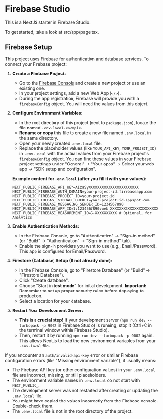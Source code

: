 # Firebase Studio

This is a NextJS starter in Firebase Studio.

To get started, take a look at src/app/page.tsx.

## Firebase Setup

This project uses Firebase for authentication and database services. To connect your Firebase project:

1.  **Create a Firebase Project:**
    *   Go to the [Firebase Console](https://console.firebase.google.com/) and create a new project or use an existing one.
    *   In your project settings, add a new Web App (`</>`).
    *   During the app registration, Firebase will provide you with a `firebaseConfig` object. You will need the values from this object.

2.  **Configure Environment Variables:**
    *   In the root directory of this project (next to `package.json`), locate the file named `.env.local.example`.
    *   **Rename or copy** this file to create a new file named `.env.local` in the same directory.
    *   Open your newly created `.env.local` file.
    *   Replace the placeholder values (like `YOUR_API_KEY`, `YOUR_PROJECT_ID`) in `.env.local` with the actual values from your Firebase project's `firebaseConfig` object. You can find these values in your Firebase project settings under "General" -> "Your apps" -> Select your web app -> "SDK setup and configuration".

    **Example content for `.env.local` (after you fill it with your values):**
    ```env
    NEXT_PUBLIC_FIREBASE_API_KEY=AIzaSyXXXXXXXXXXXXXXXXXXXXXXX
    NEXT_PUBLIC_FIREBASE_AUTH_DOMAIN=your-project-id.firebaseapp.com
    NEXT_PUBLIC_FIREBASE_PROJECT_ID=your-project-id
    NEXT_PUBLIC_FIREBASE_STORAGE_BUCKET=your-project-id.appspot.com
    NEXT_PUBLIC_FIREBASE_MESSAGING_SENDER_ID=1234567890
    NEXT_PUBLIC_FIREBASE_APP_ID=1:1234567890:web:XXXXXXXXXXXXXXXXXXXXXX
    NEXT_PUBLIC_FIREBASE_MEASUREMENT_ID=G-XXXXXXXXXX # Optional, for Analytics
    ```

3.  **Enable Authentication Methods:**
    *   In the Firebase Console, go to "Authentication" -> "Sign-in method" (or "Build" -> "Authentication" -> "Sign-in method" tab).
    *   Enable the sign-in providers you want to use (e.g., Email/Password). This app is configured for Email/Password.

4.  **Firestore (Database) Setup (If not already done):**
    *   In the Firebase Console, go to "Firestore Database" (or "Build" -> "Firestore Database").
    *   Click "Create database".
    *   Choose "Start in **test mode**" for initial development. **Important:** Remember to set up proper security rules before deploying to production.
    *   Select a location for your database.

5.  **Restart Your Development Server:**
    *   **This is a crucial step!** If your development server (`npm run dev --turbopack -p 9002` in Firebase Studio) is running, stop it (Ctrl+C in the terminal window within Firebase Studio).
    *   Then, restart it by running `npm run dev --turbopack -p 9002` again. This allows Next.js to load the new environment variables from your `.env.local` file.

If you encounter an `auth/invalid-api-key` error or similar Firebase configuration errors (like "Missing environment variable"), it usually means:
*   The Firebase API key (or other configuration values) in your `.env.local` file are incorrect, missing, or still placeholders.
*   The environment variable names in `.env.local` do not start with `NEXT_PUBLIC_`.
*   The development server was not restarted after creating or updating the `.env.local` file.
*   You might have copied the values incorrectly from the Firebase console. Double-check them.
*   The `.env.local` file is not in the root directory of the project.
```